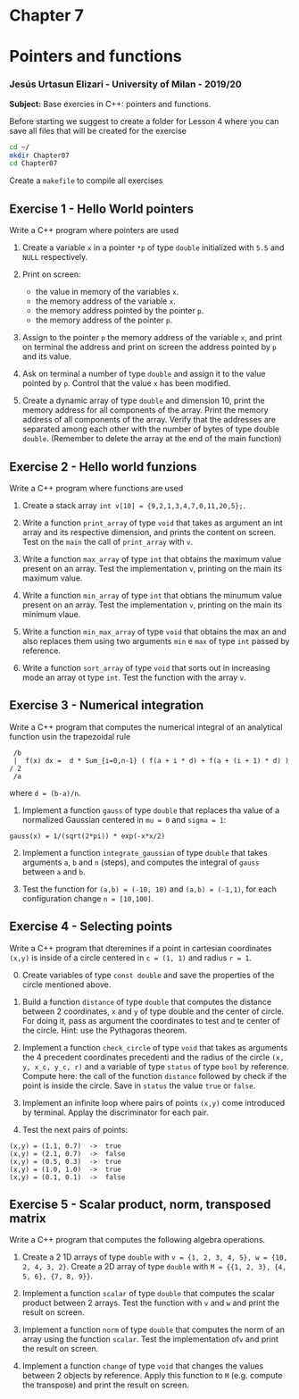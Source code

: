 # Chapter 7

# Pointers and functions

### Jesús Urtasun Elizari - University of Milan - 2019/20

**Subject:** Base exercies in C++: pointers and functions.

Before starting we suggest to create a folder for Lesson 4 where you can save all files that will be created for the exercise
```bash
cd ~/
mkdir Chapter07
cd Chapter07
```
Create a `makefile` to compile all exercises

## Exercise 1 - Hello World pointers

Write a C++ program where pointers are used

1. Create a variable `x` in a pointer `*p` of type `double` initialized with `5.5` and `NULL` respectively.

2. Print on screen:
   - the value in memory of the variables `x`.
   - the memory address of the variable `x`.
   - the memory address pointed by the pointer `p`.
   - the memory address of the pointer `p`.

3. Assign to the pointer `p` the memory address of the variable `x`, and print on terminal the address and print
on screen the address pointed by `p` and its value.

4. Ask on terminal a number of type `double` and assign it to the value pointed by `p`. Control that the value `x` has been modified.

5. Create a dynamic array of type `double` and dimension 10, print the memory address for all components of the array. Print the memory
address of all components of the array. Verify that the addresses are separated among each other with the number of bytes of type double `double`. (Remember to delete the array at the end of the main function)

## Exercise 2 - Hello world funzions

Write a C++ program where functions are used

1. Create a stack array `int v[10] = {9,2,1,3,4,7,0,11,20,5};`.

2. Write a function `print_array` of type `void` that takes as argument an int array and its respective dimension, and prints the content on screen. Test on the `main` the call of `print_array` with `v`.

3. Write a function `max_array` of type `int` that obtains the maximum value present on an array.
Test the implementation `v`, printing on the main its maximum value.

4. Write a function `min_array` of type `int` that obtians the minumum value present on an array.
Test the implementation `v`, printing on the main its minimum vlaue.

5. Write a function `min_max_array` of type `void` that obtains the max an and also replaces them using two arguments `min` e `max` 
of type `int` passed by reference.

6. Write a function `sort_array` of type `void` that sorts out in increasing mode an array ot type `int`. Test the function with the array `v`.

## Exercise 3 - Numerical integration

Write a C++ program that computes the numerical integral of an analytical function usin the trapezoidal rule
```
 /b
 |  f(x) dx =  d * Sum_{i=0,n-1} ( f(a + i * d) + f(a + (i + 1) * d) ) / 2
 /a
```
where `d = (b-a)/n`.

1. Implement a function `gauss` of type `double` that replaces tha value of a normalized Gaussian centered in `mu = 0` and  `sigma = 1`:
```
gauss(x) = 1/(sqrt(2*pi)) * exp(-x*x/2)
```

2. Implement a function `integrate_gaussian` of type `double` that takes arguments `a`, `b` and `n` (steps),
and computes the integral of `gauss` between `a` and `b`.

3. Test the function for `(a,b) = (-10, 10)` and `(a,b) = (-1,1)`, for each configuration change `n = [10,100]`.

## Exercise 4 - Selecting points

Write a C++ program that dteremines if a point in cartesian coordinates `(x,y)` is inside of a circle centered in `c = (1, 1)` and radius `r = 1`.

0. Create variables of type `const double` and save the properties of the circle mentioned above.

1. Build a function `distance` of type `double` that computes the distance between 2 coordinates, `x` and `y` of type double and the center of circle.
For doing it, pass as argument the coordinates to test and te center of the circle.
Hint: use the Pythagoras theorem.

2. Implement a function `check_circle` of type `void` that takes as arguments the 4 precedent coordinates precedenti and the radius of the circle
`(x, y, x_c, y_c, r)` and a variable of type `status` of type `bool` by reference. Compute here: the call of the function `distance` followed by check if the point is inside the circle. Save in `status` the value `true` or `false`.

3. Implement an infinite loop where pairs of points `(x,y)` come introduced by terminal. Applay the discriminator for each pair.

3. Test the next pairs of points:
```
(x,y) = (1.1, 0.7)  ->  true
(x,y) = (2.1, 0.7)  ->  false
(x,y) = (0.5, 0.3)  ->  true
(x,y) = (1.0, 1.0)  ->  true
(x,y) = (0.1, 0.1)  ->  false
```

## Exercise 5 - Scalar product, norm, transposed matrix

Write a C++ program that computes the following algebra operations.

1. Create a 2 1D arrays of type `double` with `v = {1, 2, 3, 4, 5}, w = {10, 2, 4, 3, 2}`. 
Create a 2D array of type `double` with `M = {{1, 2, 3}, {4, 5, 6}, {7, 8, 9}}`.

2. Implement a function `scalar` of type `double` that computes the scalar product between 2 arrays.
Test the function with `v` and `w` and print the result on screen.

3. Implement a function `norm` of type `double` that computes the norm of an array using the function `scalar`. Test the implementation of`v` and print the result on screen.

4. Implement a function `change` of type `void` that changes the values between 2 objects by reference.
Apply this function to `M` (e.g. compute the transpose) and print the result on screen.

